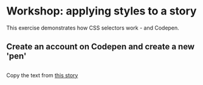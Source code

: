 # Workshop: applying styles to a story

This exercise demonstrates how CSS selectors work - and Codepen.

## Create an account on Codepen and create a new 'pen'

## 

Copy the text from [this story](https://www.bbc.co.uk/news/uk-58085428)
